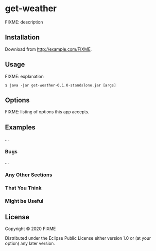 # get-weather

FIXME: description

## Installation

Download from http://example.com/FIXME.

## Usage

FIXME: explanation

    $ java -jar get-weather-0.1.0-standalone.jar [args]

## Options

FIXME: listing of options this app accepts.

## Examples

...

### Bugs

...

### Any Other Sections
### That You Think
### Might be Useful

## License

Copyright © 2020 FIXME

Distributed under the Eclipse Public License either version 1.0 or (at
your option) any later version.
